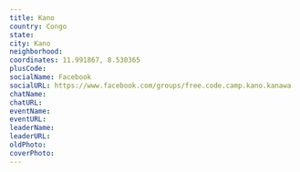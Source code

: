 ```yaml
---
title: Kano
country: Congo
state: 
city: Kano
neighborhood: 
coordinates: 11.991867, 8.530365
plusCode:
socialName: Facebook
socialURL: https://www.facebook.com/groups/free.code.camp.kano.kanawa
chatName:
chatURL:
eventName:
eventURL:
leaderName:
leaderURL:
oldPhoto: 
coverPhoto:
---
```

